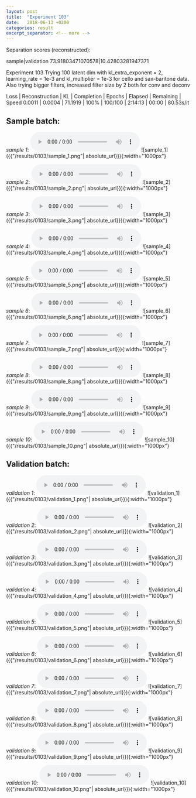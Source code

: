 ```yaml
---
layout: post
title:  "Experiment 103"
date:   2018-06-13 +0200
categories: result
excerpt_separator: <!-- more -->
---
```

Separation scores (reconstructed):

sample|validation
73.91803471070578|10.42803281947371<!-- more -->

Experiment 103
Trying 100 latent dim with kl_extra_exponent = 2, learning_rate = 1e-3 and kl_multiplier = 1e-3 for cello and sax-baritone data.
Also trying bigger filters, increased filter size by 2 both for conv and deconv

Loss | Reconstruction | KL | Completion | Epochs | Elapsed | Remaining | Speed
0.0011 | 0.0004 | 71.1919 | 100% | 100/100 | 2:14:13 | 00:00 | 80.53s/it

## **Sample batch**:
_sample 1_:
<audio src="/ResultsOverview/results/0103/sample_1.wav" controls preload></audio>
![sample_1]({{"/results/0103/sample_1.png"| absolute_url}}){:width="1000px"}

_sample 2_:
<audio src="/ResultsOverview/results/0103/sample_2.wav" controls preload></audio>
![sample_2]({{"/results/0103/sample_2.png"| absolute_url}}){:width="1000px"}

_sample 3_:
<audio src="/ResultsOverview/results/0103/sample_3.wav" controls preload></audio>
![sample_3]({{"/results/0103/sample_3.png"| absolute_url}}){:width="1000px"}

_sample 4_:
<audio src="/ResultsOverview/results/0103/sample_4.wav" controls preload></audio>
![sample_4]({{"/results/0103/sample_4.png"| absolute_url}}){:width="1000px"}

_sample 5_:
<audio src="/ResultsOverview/results/0103/sample_5.wav" controls preload></audio>
![sample_5]({{"/results/0103/sample_5.png"| absolute_url}}){:width="1000px"}

_sample 6_:
<audio src="/ResultsOverview/results/0103/sample_6.wav" controls preload></audio>
![sample_6]({{"/results/0103/sample_6.png"| absolute_url}}){:width="1000px"}

_sample 7_:
<audio src="/ResultsOverview/results/0103/sample_7.wav" controls preload></audio>
![sample_7]({{"/results/0103/sample_7.png"| absolute_url}}){:width="1000px"}

_sample 8_:
<audio src="/ResultsOverview/results/0103/sample_8.wav" controls preload></audio>
![sample_8]({{"/results/0103/sample_8.png"| absolute_url}}){:width="1000px"}

_sample 9_:
<audio src="/ResultsOverview/results/0103/sample_9.wav" controls preload></audio>
![sample_9]({{"/results/0103/sample_9.png"| absolute_url}}){:width="1000px"}

_sample 10_:
<audio src="/ResultsOverview/results/0103/sample_10.wav" controls preload></audio>
![sample_10]({{"/results/0103/sample_10.png"| absolute_url}}){:width="1000px"}

## **Validation batch**:
_validation 1_:
<audio src="/ResultsOverview/results/0103/validation_1.wav" controls preload></audio>
![validation_1]({{"/results/0103/validation_1.png"| absolute_url}}){:width="1000px"}

_validation 2_:
<audio src="/ResultsOverview/results/0103/validation_2.wav" controls preload></audio>
![validation_2]({{"/results/0103/validation_2.png"| absolute_url}}){:width="1000px"}

_validation 3_:
<audio src="/ResultsOverview/results/0103/validation_3.wav" controls preload></audio>
![validation_3]({{"/results/0103/validation_3.png"| absolute_url}}){:width="1000px"}

_validation 4_:
<audio src="/ResultsOverview/results/0103/validation_4.wav" controls preload></audio>
![validation_4]({{"/results/0103/validation_4.png"| absolute_url}}){:width="1000px"}

_validation 5_:
<audio src="/ResultsOverview/results/0103/validation_5.wav" controls preload></audio>
![validation_5]({{"/results/0103/validation_5.png"| absolute_url}}){:width="1000px"}

_validation 6_:
<audio src="/ResultsOverview/results/0103/validation_6.wav" controls preload></audio>
![validation_6]({{"/results/0103/validation_6.png"| absolute_url}}){:width="1000px"}

_validation 7_:
<audio src="/ResultsOverview/results/0103/validation_7.wav" controls preload></audio>
![validation_7]({{"/results/0103/validation_7.png"| absolute_url}}){:width="1000px"}

_validation 8_:
<audio src="/ResultsOverview/results/0103/validation_8.wav" controls preload></audio>
![validation_8]({{"/results/0103/validation_8.png"| absolute_url}}){:width="1000px"}

_validation 9_:
<audio src="/ResultsOverview/results/0103/validation_9.wav" controls preload></audio>
![validation_9]({{"/results/0103/validation_9.png"| absolute_url}}){:width="1000px"}

_validation 10_:
<audio src="/ResultsOverview/results/0103/validation_10.wav" controls preload></audio>
![validation_10]({{"/results/0103/validation_10.png"| absolute_url}}){:width="1000px"}
